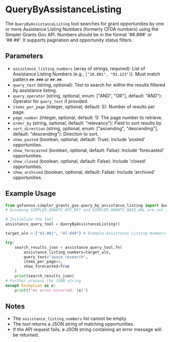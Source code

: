 # QueryByAssistanceListing

The `QueryByAssistanceListing` tool searches for grant opportunities by one or more Assistance Listing Numbers (formerly CFDA numbers) using the Simpler Grants Gov API. Numbers should be in the format '##.###' or '##.##'. It supports pagination and opportunity status filters.

## Parameters

*   `assistance_listing_numbers` (array of strings, required): List of Assistance Listing Numbers (e.g., `["10.001", "93.123"]`). Must match pattern `##.###` or `##.##`.
*   `query_text` (string, optional): Text to search for within the results filtered by assistance listing.
*   `query_operator` (string, optional, enum: ["AND", "OR"], default: "AND"): Operator for `query_text` if provided.
*   `items_per_page` (integer, optional, default: 5): Number of results per page.
*   `page_number` (integer, optional, default: 1): The page number to retrieve.
*   `order_by` (string, optional, default: "relevancy"): Field to sort results by.
*   `sort_direction` (string, optional, enum: ["ascending", "descending"], default: "descending"): Direction to sort.
*   `show_posted` (boolean, optional, default: True): Include 'posted' opportunities.
*   `show_forecasted` (boolean, optional, default: False): Include 'forecasted' opportunities.
*   `show_closed` (boolean, optional, default: False): Include 'closed' opportunities.
*   `show_archived` (boolean, optional, default: False): Include 'archived' opportunities.

## Example Usage

```python  
from gofannon.simpler_grants_gov.query_by_assistance_listing import QueryByAssistanceListing
# Assuming SIMPLER_GRANTS_API_KEY and SIMPLER_GRANTS_BASE_URL are set in environment

# Initialize the tool
assistance_query_tool = QueryByAssistanceListing()

target_aln = ["43.001", "47.049"] # Example Assistance Listing Numbers

try:  
    search_results_json = assistance_query_tool.fn(  
        assistance_listing_numbers=target_aln,  
        query_text="space research",  
        items_per_page=5,  
        show_forecasted=True  
    )  
    print(search_results_json)  
# Further process the JSON string  
except Exception as e:  
    print(f"An error occurred: {e}")  
```

## Notes

*   The `assistance_listing_numbers` list cannot be empty.
*   The tool returns a JSON string of matching opportunities.
*   If the API request fails, a JSON string containing an error message will be returned.  